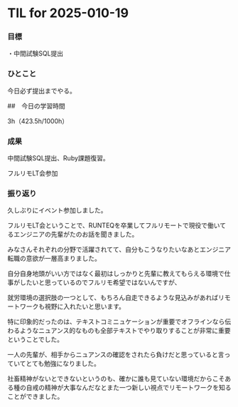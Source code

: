 # TIL for 2025-010-19

### 目標

・中間試験SQL提出

### ひとこと

今日必ず提出までやる。


##　今日の学習時間

3h（423.5h/1000h）


### 成果

中間試験SQL提出、Ruby課題復習。

フルリモLT会参加

### 振り返り

久しぶりにイベント参加しました。

フルリモLT会ということで、RUNTEQを卒業してフルリモートで現役で働いてるエンジニアの先輩がたのお話を聞きました。

みなさんそれぞれの分野で活躍されてて、自分もこうなりたいなあとエンジニア転職の意欲が一層高まりました。

自分自身地頭がいい方ではなく最初はしっかりと先輩に教えてもらえる環境で仕事がしたいと思っているのでフルリモ希望ではないんですが、

就労環境の選択肢の一つとして、もちろん自走できるような見込みがあればリモートワークも視野に入れたいと思います。

特に印象的だったのは、テキストコミニュケーションが重要でオフラインなら伝わるようなニュアンス的なものも全部テキストでやり取りすることが非常に重要ということでした。

一人の先輩が、相手からニュアンスの確認をされたら負けだと思っていると言っていてとても勉強になりました。

社畜精神がないとできないというのも、確かに誰も見ていない環境だからこそある種の自戒の精神が大事なんだなとまた一つ新しい視点でリモートワークを知ることができました。


